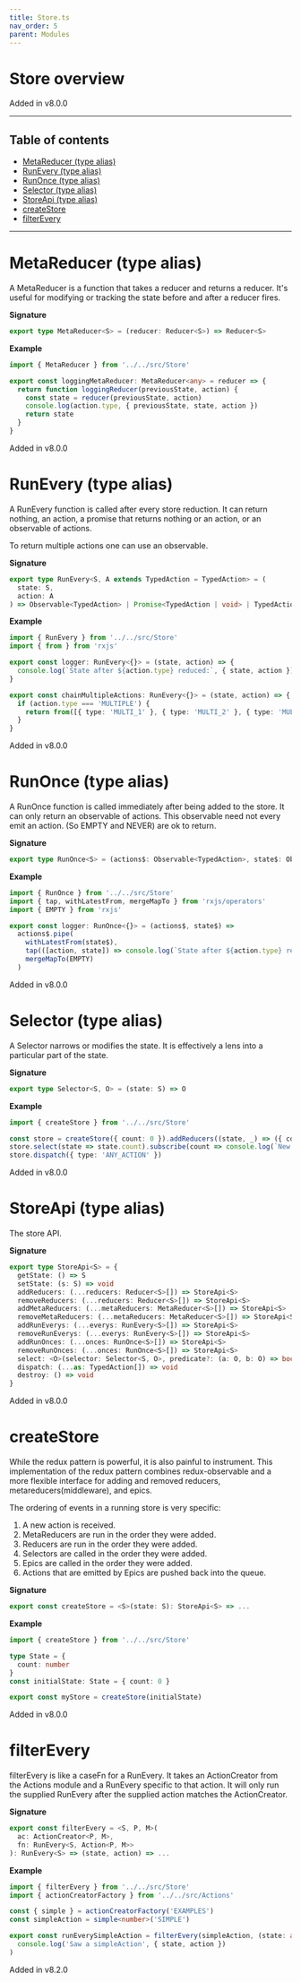 ```yaml
---
title: Store.ts
nav_order: 5
parent: Modules
---
```


# Store overview

Added in v8.0.0

---

<h2 class="text-delta">Table of contents</h2>

- [MetaReducer (type alias)](#metareducer-type-alias)
- [RunEvery (type alias)](#runevery-type-alias)
- [RunOnce (type alias)](#runonce-type-alias)
- [Selector (type alias)](#selector-type-alias)
- [StoreApi (type alias)](#storeapi-type-alias)
- [createStore](#createstore)
- [filterEvery](#filterevery)

---

# MetaReducer (type alias)

A MetaReducer is a function that takes a reducer and returns a reducer. It's useful
for modifying or tracking the state before and after a reducer fires.

**Signature**

```ts
export type MetaReducer<S> = (reducer: Reducer<S>) => Reducer<S>
```

**Example**

```ts
import { MetaReducer } from '../../src/Store'

export const loggingMetaReducer: MetaReducer<any> = reducer => {
  return function loggingReducer(previousState, action) {
    const state = reducer(previousState, action)
    console.log(action.type, { previousState, state, action })
    return state
  }
}
```

Added in v8.0.0

# RunEvery (type alias)

A RunEvery function is called after every store reduction. It can return nothing,
an action, a promise that returns nothing or an action, or an observable of actions.

To return multiple actions one can use an observable.

**Signature**

```ts
export type RunEvery<S, A extends TypedAction = TypedAction> = (
  state: S,
  action: A
) => Observable<TypedAction> | Promise<TypedAction | void> | TypedAction | void
```

**Example**

```ts
import { RunEvery } from '../../src/Store'
import { from } from 'rxjs'

export const logger: RunEvery<{}> = (state, action) => {
  console.log(`State after ${action.type} reduced:`, { state, action })
}

export const chainMultipleActions: RunEvery<{}> = (state, action) => {
  if (action.type === 'MULTIPLE') {
    return from([{ type: 'MULTI_1' }, { type: 'MULTI_2' }, { type: 'MULTI_3' }])
  }
}
```

Added in v8.0.0

# RunOnce (type alias)

A RunOnce function is called immediately after being added to the store.
It can only return an observable of actions. This observable need not every
emit an action. (So EMPTY and NEVER) are ok to return.

**Signature**

```ts
export type RunOnce<S> = (actions$: Observable<TypedAction>, state$: Observable<S>) => Observable<TypedAction>
```

**Example**

```ts
import { RunOnce } from '../../src/Store'
import { tap, withLatestFrom, mergeMapTo } from 'rxjs/operators'
import { EMPTY } from 'rxjs'

export const logger: RunOnce<{}> = (actions$, state$) =>
  actions$.pipe(
    withLatestFrom(state$),
    tap(([action, state]) => console.log(`State after ${action.type} reduced:`, { state, action })),
    mergeMapTo(EMPTY)
  )
```

Added in v8.0.0

# Selector (type alias)

A Selector narrows or modifies the state. It is effectively a lens into a particular
part of the state.

**Signature**

```ts
export type Selector<S, O> = (state: S) => O
```

**Example**

```ts
import { createStore } from '../../src/Store'

const store = createStore({ count: 0 }).addReducers((state, _) => ({ count: state.count + 1 }))
store.select(state => state.count).subscribe(count => console.log(`New count is: ${count}`))
store.dispatch({ type: 'ANY_ACTION' })
```

Added in v8.0.0

# StoreApi (type alias)

The store API.

**Signature**

```ts
export type StoreApi<S> = {
  getState: () => S
  setState: (s: S) => void
  addReducers: (...reducers: Reducer<S>[]) => StoreApi<S>
  removeReducers: (...reducers: Reducer<S>[]) => StoreApi<S>
  addMetaReducers: (...metaReducers: MetaReducer<S>[]) => StoreApi<S>
  removeMetaReducers: (...metaReducers: MetaReducer<S>[]) => StoreApi<S>
  addRunEverys: (...everys: RunEvery<S>[]) => StoreApi<S>
  removeRunEverys: (...everys: RunEvery<S>[]) => StoreApi<S>
  addRunOnces: (...onces: RunOnce<S>[]) => StoreApi<S>
  removeRunOnces: (...onces: RunOnce<S>[]) => StoreApi<S>
  select: <O>(selector: Selector<S, O>, predicate?: (a: O, b: O) => boolean) => Observable<O>
  dispatch: (...as: TypedAction[]) => void
  destroy: () => void
}
```

Added in v8.0.0

# createStore

While the redux pattern is powerful, it is also painful to instrument. This implementation
of the redux pattern combines redux-observable and a more flexible interface for adding
and removed reducers, metareducers(middleware), and epics.

The ordering of events in a running store is very specific:

1. A new action is received.
2. MetaReducers are run in the order they were added.
3. Reducers are run in the order they were added.
4. Selectors are called in the order they were added.
5. Epics are called in the order they were added.
6. Actions that are emitted by Epics are pushed back into the queue.

**Signature**

```ts
export const createStore = <S>(state: S): StoreApi<S> => ...
```

**Example**

```ts
import { createStore } from '../../src/Store'

type State = {
  count: number
}
const initialState: State = { count: 0 }

export const myStore = createStore(initialState)
```

Added in v8.0.0

# filterEvery

filterEvery is like a caseFn for a RunEvery. It takes an ActionCreator
from the Actions module and a RunEvery specific to that action. It will
only run the supplied RunEvery after the supplied action matches the
ActionCreator.

**Signature**

```ts
export const filterEvery = <S, P, M>(
  ac: ActionCreator<P, M>,
  fn: RunEvery<S, Action<P, M>>
): RunEvery<S> => (state, action) => ...
```

**Example**

```ts
import { filterEvery } from '../../src/Store'
import { actionCreatorFactory } from '../../src/Actions'

const { simple } = actionCreatorFactory('EXAMPLES')
const simpleAction = simple<number>('SIMPLE')

export const runEverySimpleAction = filterEvery(simpleAction, (state: any, action) =>
  console.log('Saw a simpleAction', { state, action })
)
```

Added in v8.2.0
